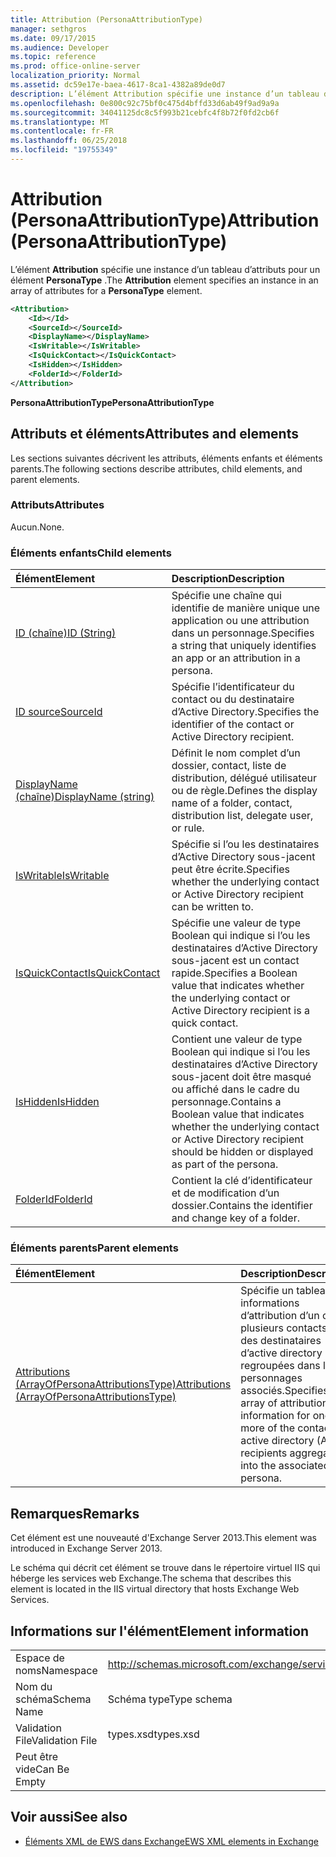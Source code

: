 ```yaml
---
title: Attribution (PersonaAttributionType)
manager: sethgros
ms.date: 09/17/2015
ms.audience: Developer
ms.topic: reference
ms.prod: office-online-server
localization_priority: Normal
ms.assetid: dc59e17e-baea-4617-8ca1-4382a89de0d7
description: L’élément Attribution spécifie une instance d’un tableau d’attributs pour un élément PersonaType.
ms.openlocfilehash: 0e800c92c75bf0c475d4bffd33d6ab49f9ad9a9a
ms.sourcegitcommit: 34041125dc8c5f993b21cebfc4f8b72f0fd2cb6f
ms.translationtype: MT
ms.contentlocale: fr-FR
ms.lasthandoff: 06/25/2018
ms.locfileid: "19755349"
---
```

# <a name="attribution-personaattributiontype"></a><span data-ttu-id="2a4b4-103">Attribution (PersonaAttributionType)</span><span class="sxs-lookup"><span data-stu-id="2a4b4-103">Attribution (PersonaAttributionType)</span></span>

<span data-ttu-id="2a4b4-104">L’élément **Attribution** spécifie une instance d’un tableau d’attributs pour un élément **PersonaType** .</span><span class="sxs-lookup"><span data-stu-id="2a4b4-104">The **Attribution** element specifies an instance in an array of attributes for a **PersonaType** element.</span></span> 
  
```XML
<Attribution>
    <Id></Id>
    <SourceId></SourceId>
    <DisplayName></DisplayName>
    <IsWritable></IsWritable>
    <IsQuickContact></IsQuickContact>
    <IsHidden></IsHidden>
    <FolderId></FolderId>
</Attribution>
```

 <span data-ttu-id="2a4b4-105">**PersonaAttributionType**</span><span class="sxs-lookup"><span data-stu-id="2a4b4-105">**PersonaAttributionType**</span></span>
## <a name="attributes-and-elements"></a><span data-ttu-id="2a4b4-106">Attributs et éléments</span><span class="sxs-lookup"><span data-stu-id="2a4b4-106">Attributes and elements</span></span>

<span data-ttu-id="2a4b4-107">Les sections suivantes décrivent les attributs, éléments enfants et éléments parents.</span><span class="sxs-lookup"><span data-stu-id="2a4b4-107">The following sections describe attributes, child elements, and parent elements.</span></span>
  
### <a name="attributes"></a><span data-ttu-id="2a4b4-108">Attributs</span><span class="sxs-lookup"><span data-stu-id="2a4b4-108">Attributes</span></span>

<span data-ttu-id="2a4b4-109">Aucun.</span><span class="sxs-lookup"><span data-stu-id="2a4b4-109">None.</span></span>
  
### <a name="child-elements"></a><span data-ttu-id="2a4b4-110">Éléments enfants</span><span class="sxs-lookup"><span data-stu-id="2a4b4-110">Child elements</span></span>

|<span data-ttu-id="2a4b4-111">**Élément**</span><span class="sxs-lookup"><span data-stu-id="2a4b4-111">**Element**</span></span>|<span data-ttu-id="2a4b4-112">**Description**</span><span class="sxs-lookup"><span data-stu-id="2a4b4-112">**Description**</span></span>|
|:-----|:-----|
|[<span data-ttu-id="2a4b4-113">ID (chaîne)</span><span class="sxs-lookup"><span data-stu-id="2a4b4-113">ID (String)</span></span>](id-string.md) <br/> |<span data-ttu-id="2a4b4-114">Spécifie une chaîne qui identifie de manière unique une application ou une attribution dans un personnage.</span><span class="sxs-lookup"><span data-stu-id="2a4b4-114">Specifies a string that uniquely identifies an app or an attribution in a persona.</span></span>  <br/> |
|[<span data-ttu-id="2a4b4-115">ID source</span><span class="sxs-lookup"><span data-stu-id="2a4b4-115">SourceId</span></span>](sourceid.md) <br/> |<span data-ttu-id="2a4b4-116">Spécifie l’identificateur du contact ou du destinataire d’Active Directory.</span><span class="sxs-lookup"><span data-stu-id="2a4b4-116">Specifies the identifier of the contact or Active Directory recipient.</span></span>  <br/> |
|[<span data-ttu-id="2a4b4-117">DisplayName (chaîne)</span><span class="sxs-lookup"><span data-stu-id="2a4b4-117">DisplayName (string)</span></span>](displayname-string.md) <br/> |<span data-ttu-id="2a4b4-118">Définit le nom complet d’un dossier, contact, liste de distribution, délégué utilisateur ou de règle.</span><span class="sxs-lookup"><span data-stu-id="2a4b4-118">Defines the display name of a folder, contact, distribution list, delegate user, or rule.</span></span>  <br/> |
|[<span data-ttu-id="2a4b4-119">IsWritable</span><span class="sxs-lookup"><span data-stu-id="2a4b4-119">IsWritable</span></span>](iswritable.md) <br/> |<span data-ttu-id="2a4b4-120">Spécifie si l’ou les destinataires d’Active Directory sous-jacent peut être écrite.</span><span class="sxs-lookup"><span data-stu-id="2a4b4-120">Specifies whether the underlying contact or Active Directory recipient can be written to.</span></span>  <br/> |
|[<span data-ttu-id="2a4b4-121">IsQuickContact</span><span class="sxs-lookup"><span data-stu-id="2a4b4-121">IsQuickContact</span></span>](isquickcontact.md) <br/> |<span data-ttu-id="2a4b4-122">Spécifie une valeur de type Boolean qui indique si l’ou les destinataires d’Active Directory sous-jacent est un contact rapide.</span><span class="sxs-lookup"><span data-stu-id="2a4b4-122">Specifies a Boolean value that indicates whether the underlying contact or Active Directory recipient is a quick contact.</span></span>  <br/> |
|[<span data-ttu-id="2a4b4-123">IsHidden</span><span class="sxs-lookup"><span data-stu-id="2a4b4-123">IsHidden</span></span>](ishidden.md) <br/> |<span data-ttu-id="2a4b4-124">Contient une valeur de type Boolean qui indique si l’ou les destinataires d’Active Directory sous-jacent doit être masqué ou affiché dans le cadre du personnage.</span><span class="sxs-lookup"><span data-stu-id="2a4b4-124">Contains a Boolean value that indicates whether the underlying contact or Active Directory recipient should be hidden or displayed as part of the persona.</span></span>  <br/> |
|[<span data-ttu-id="2a4b4-125">FolderId</span><span class="sxs-lookup"><span data-stu-id="2a4b4-125">FolderId</span></span>](folderid.md) <br/> |<span data-ttu-id="2a4b4-126">Contient la clé d’identificateur et de modification d’un dossier.</span><span class="sxs-lookup"><span data-stu-id="2a4b4-126">Contains the identifier and change key of a folder.</span></span>  <br/> |
   
### <a name="parent-elements"></a><span data-ttu-id="2a4b4-127">Éléments parents</span><span class="sxs-lookup"><span data-stu-id="2a4b4-127">Parent elements</span></span>

|<span data-ttu-id="2a4b4-128">**Élément**</span><span class="sxs-lookup"><span data-stu-id="2a4b4-128">**Element**</span></span>|<span data-ttu-id="2a4b4-129">**Description**</span><span class="sxs-lookup"><span data-stu-id="2a4b4-129">**Description**</span></span>|
|:-----|:-----|
|[<span data-ttu-id="2a4b4-130">Attributions (ArrayOfPersonaAttributionsType)</span><span class="sxs-lookup"><span data-stu-id="2a4b4-130">Attributions (ArrayOfPersonaAttributionsType)</span></span>](attributions-arrayofpersonaattributionstype.md) <br/> |<span data-ttu-id="2a4b4-131">Spécifie un tableau des informations d’attribution d’un ou plusieurs contacts ou des destinataires d’active directory (AD) regroupées dans les personnages associés.</span><span class="sxs-lookup"><span data-stu-id="2a4b4-131">Specifies an array of attribution information for one or more of the contacts or active directory (AD) recipients aggregated into the associated persona.</span></span>  <br/> |
   
## <a name="remarks"></a><span data-ttu-id="2a4b4-132">Remarques</span><span class="sxs-lookup"><span data-stu-id="2a4b4-132">Remarks</span></span>

<span data-ttu-id="2a4b4-133">Cet élément est une nouveauté d'Exchange Server 2013.</span><span class="sxs-lookup"><span data-stu-id="2a4b4-133">This element was introduced in Exchange Server 2013.</span></span>
  
<span data-ttu-id="2a4b4-134">Le schéma qui décrit cet élément se trouve dans le répertoire virtuel IIS qui héberge les services web Exchange.</span><span class="sxs-lookup"><span data-stu-id="2a4b4-134">The schema that describes this element is located in the IIS virtual directory that hosts Exchange Web Services.</span></span>
  
## <a name="element-information"></a><span data-ttu-id="2a4b4-135">Informations sur l'élément</span><span class="sxs-lookup"><span data-stu-id="2a4b4-135">Element information</span></span>

|||
|:-----|:-----|
|<span data-ttu-id="2a4b4-136">Espace de noms</span><span class="sxs-lookup"><span data-stu-id="2a4b4-136">Namespace</span></span>  <br/> |http://schemas.microsoft.com/exchange/services/2006/types  <br/> |
|<span data-ttu-id="2a4b4-137">Nom du schéma</span><span class="sxs-lookup"><span data-stu-id="2a4b4-137">Schema Name</span></span>  <br/> |<span data-ttu-id="2a4b4-138">Schéma type</span><span class="sxs-lookup"><span data-stu-id="2a4b4-138">Type schema</span></span>  <br/> |
|<span data-ttu-id="2a4b4-139">Validation File</span><span class="sxs-lookup"><span data-stu-id="2a4b4-139">Validation File</span></span>  <br/> |<span data-ttu-id="2a4b4-140">types.xsd</span><span class="sxs-lookup"><span data-stu-id="2a4b4-140">types.xsd</span></span>  <br/> |
|<span data-ttu-id="2a4b4-141">Peut être vide</span><span class="sxs-lookup"><span data-stu-id="2a4b4-141">Can Be Empty</span></span>  <br/> ||
   
## <a name="see-also"></a><span data-ttu-id="2a4b4-142">Voir aussi</span><span class="sxs-lookup"><span data-stu-id="2a4b4-142">See also</span></span>

- [<span data-ttu-id="2a4b4-143">Éléments XML de EWS dans Exchange</span><span class="sxs-lookup"><span data-stu-id="2a4b4-143">EWS XML elements in Exchange</span></span>](ews-xml-elements-in-exchange.md)

